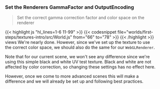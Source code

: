 ### Set the Renderers GammaFactor and OutputEncoding

> Set the correct gamma correction factor and color space on the renderer

{{< highlight js "hl_lines=1-6 11-99" >}}
{{< codesnippet file="worlds/first-steps/textures-intro/src/World.js" from="66" to="78" >}}
{{< /highlight >}}
views
We're nearly done. However, since we've set up the texture to use the correct color space, we should also do the same for our `WebGLRenderer`.

Note that for our current scene, we won't see any difference since we're using this simple black and white UV test texture. Black and white are not affected by color correction, so changing these settings has no effect here.

However, once we come to more advanced scenes this will make a difference and we will already be set up and following best practices.